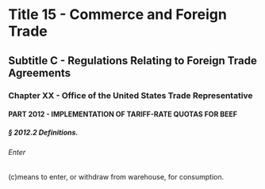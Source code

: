 
# Title 15 - Commerce and Foreign Trade
## Subtitle C - Regulations Relating to Foreign Trade Agreements
### Chapter XX - Office of the United States Trade Representative
#### PART 2012 - IMPLEMENTATION OF TARIFF-RATE QUOTAS FOR BEEF
##### § 2012.2 Definitions.
###### Enter

(c)means to enter, or withdraw from warehouse, for consumption.
